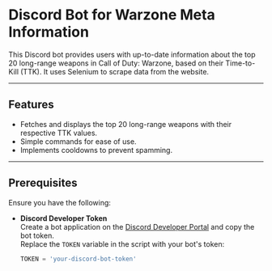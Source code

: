 # Discord Bot for Warzone Meta Information

This Discord bot provides users with up-to-date information about the top 20 long-range weapons in Call of Duty: Warzone, based on their Time-to-Kill (TTK). It uses Selenium to scrape data from the website.

---

## Features

- Fetches and displays the top 20 long-range weapons with their respective TTK values.
- Simple commands for ease of use.
- Implements cooldowns to prevent spamming.

---

## Prerequisites

Ensure you have the following:

- **Discord Developer Token**  
  Create a bot application on the [Discord Developer Portal](https://discord.com/developers/applications) and copy the bot token.  
  Replace the `TOKEN` variable in the script with your bot's token:
  ```python
  TOKEN = 'your-discord-bot-token'

